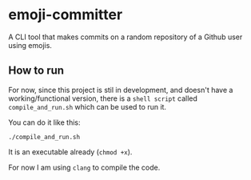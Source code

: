 # emoji-committer

A CLI tool that makes commits on a random repository of a Github user using emojis.

## How to run

For now, since this project is stil in development, and doesn't have a working/functional version, there is a `shell script` called `compile_and_run.sh` which can be used to run it.

You can do it like this:

```
./compile_and_run.sh
```

It is an executable already (`chmod +x`).

For now I am using `clang` to compile the code.
